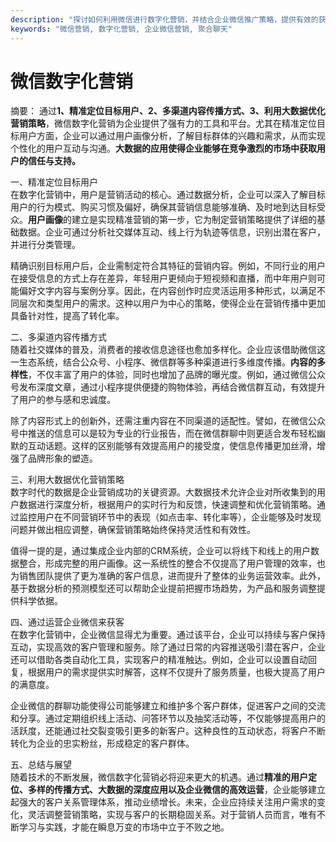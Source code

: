 ```yaml
---
description: "探讨如何利用微信进行数字化营销，并结合企业微信推广策略，提供有效的获客方法。"
keywords: "微信营销, 数字化营销, 企业微信营销, 聚合聊天"
---
```

# 微信数字化营销

摘要： 
通过**1、精准定位目标用户、2、多渠道内容传播方式、3、利用大数据优化营销策略**，微信数字化营销为企业提供了强有力的工具和平台。尤其在精准定位目标用户方面，企业可以通过用户画像分析，了解目标群体的兴趣和需求，从而实现个性化的用户互动与沟通。**大数据的应用使得企业能够在竞争激烈的市场中获取用户的信任与支持。**

一、精准定位目标用户  
在数字化营销中，用户是营销活动的核心。通过数据分析，企业可以深入了解目标用户的行为模式、购买习惯及偏好，确保其营销信息能够准确、及时地到达目标受众。**用户画像**的建立是实现精准营销的第一步，它为制定营销策略提供了详细的基础数据。企业可通过分析社交媒体互动、线上行为轨迹等信息，识别出潜在客户，并进行分类管理。

精确识别目标用户后，企业需制定符合其特征的营销内容。例如，不同行业的用户在接受信息的方式上存在差异，年轻用户更倾向于短视频和直播，而中年用户则可能偏好文字内容与案例分享。因此，在内容创作时应灵活运用多种形式，以满足不同层次和类型用户的需求。这种以用户为中心的策略，使得企业在营销传播中更加具备针对性，提高了转化率。

二、多渠道内容传播方式  
随着社交媒体的普及，消费者的接收信息途径也愈加多样化。企业应该借助微信这一生态系统，结合公众号、小程序、微信群等多种渠道进行多维度传播。**内容的多样性**，不仅丰富了用户的体验，同时也增加了品牌的曝光度。例如，通过微信公众号发布深度文章，通过小程序提供便捷的购物体验，再结合微信群互动，有效提升了用户的参与感和忠诚度。

除了内容形式上的创新外，还需注重内容在不同渠道的适配性。譬如，在微信公众号中推送的信息可以是较为专业的行业报告，而在微信群聊中则更适合发布轻松幽默的互动话题。这样的区别能够有效提高用户的接受度，使信息传播更加丝滑，增强了品牌形象的塑造。

三、利用大数据优化营销策略  
数字时代的数据是企业营销成功的关键资源。大数据技术允许企业对所收集到的用户数据进行深度分析，根据用户的实时行为和反馈，快速调整和优化营销策略。通过监控用户在不同营销环节中的表现（如点击率、转化率等），企业能够及时发现问题并做出相应调整，确保营销策略始终保持灵活性和有效性。

值得一提的是，通过集成企业内部的CRM系统，企业可以将线下和线上的用户数据整合，形成完整的用户画像。这一系统性的整合不仅提高了用户管理的效率，也为销售团队提供了更为准确的客户信息，进而提升了整体的业务运营效率。此外，基于数据分析的预测模型还可以帮助企业提前把握市场趋势，为产品和服务调整提供科学依据。

四、通过运营企业微信来获客  
在数字化营销中，企业微信显得尤为重要。通过该平台，企业可以持续与客户保持互动，实现高效的客户管理和服务。除了通过日常的内容推送吸引潜在客户，企业还可以借助各类自动化工具，实现客户的精准触达。例如，企业可以设置自动回复，根据用户的需求提供实时解答，这样不仅提升了服务质量，也极大提高了用户的满意度。

企业微信的群聊功能使得公司能够建立和维护多个客户群体，促进客户之间的交流和分享。通过定期组织线上活动、问答环节以及抽奖活动等，不仅能够提高用户的活跃度，还能通过社交裂变吸引更多的新客户。这种良性的互动状态，将客户不断转化为企业的忠实粉丝，形成稳定的客户群体。

五、总结与展望  
随着技术的不断发展，微信数字化营销必将迎来更大的机遇。通过**精准的用户定位、多样的传播方式、大数据的深度应用以及企业微信的高效运营**，企业能够建立起强大的客户关系管理体系，推动业绩增长。未来，企业应持续关注用户需求的变化，灵活调整营销策略，实现与客户的长期稳固关系。对于营销人员而言，唯有不断学习与实践，才能在瞬息万变的市场中立于不败之地。
